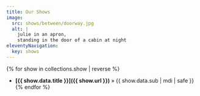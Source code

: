 ```yaml
---
title: Our Shows
image:
  src: shows/between/doorway.jpg
  alt: |
    julie in an apron,
    standing in the door of a cabin at night
eleventyNavigation:
  key: shows
---
```


{% for show in collections.show | reverse %}
- **[{{ show.data.title }}]({{ show.url }})** » {{ show.data.sub | mdi | safe }}
{% endfor %}
